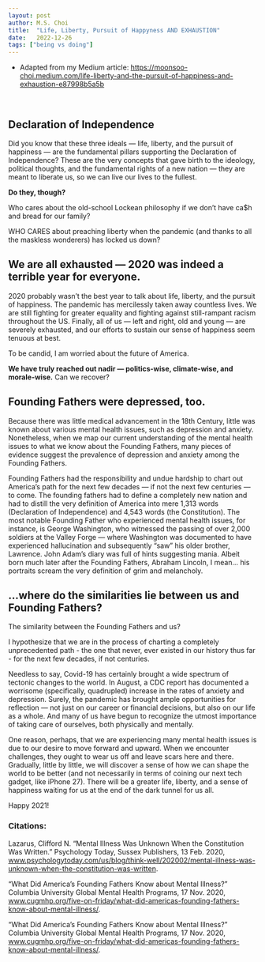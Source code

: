 ```yaml
---
layout: post
author: M.S. Choi
title:  "Life, Liberty, Pursuit of Happyness AND EXHAUSTION"
date:   2022-12-26
tags: ["being vs doing"]
---
```


- Adapted from my Medium article: https://moonsoo-choi.medium.com/life-liberty-and-the-pursuit-of-happiness-and-exhaustion-e87998b5a5b

&nbsp;
## Declaration of Independence
Did you know that these three ideals — life, liberty, and the pursuit of happiness — are the fundamental pillars supporting the Declaration of Independence? These are the very concepts that gave birth to the ideology, political thoughts, and the fundamental rights of a new nation — they are meant to liberate us, so we can live our lives to the fullest.

<strong> Do they, though? </strong>

Who cares about the old-school Lockean philosophy if we don’t have ca$h and bread for our family?

WHO CARES about preaching liberty when the pandemic (and thanks to all the maskless wonderers) has locked us down?

 
## We are all exhausted — 2020 was indeed a terrible year for everyone.
2020 probably wasn’t the best year to talk about life, liberty, and the pursuit of happiness. The pandemic has mercilessly taken away countless lives. We are still fighting for greater equality and fighting against still-rampant racism throughout the US. Finally, all of us — left and right, old and young — are severely exhausted, and our efforts to sustain our sense of happiness seem tenuous at best.

To be candid, I am worried about the future of America.

<strong>We have truly reached out nadir — politics-wise, climate-wise, and morale-wise.</strong> Can we recover?

 
## Founding Fathers were depressed, too.
Because there was little medical advancement in the 18th Century, little was known about various mental health issues, such as depression and anxiety. Nonetheless, when we map our current understanding of the mental health issues to what we know about the Founding Fathers, many pieces of evidence suggest the prevalence of depression and anxiety among the Founding Fathers.

Founding Fathers had the responsibility and undue hardship to chart out America’s path for the next few decades — if not the next few centuries — to come. The founding fathers had to define a completely new nation and had to distill the very definition of America into mere 1,313 words (Declaration of Independence) and 4,543 words (the Constitution). The most notable Founding Father who experienced mental health issues, for instance, is George Washington, who witnessed the passing of over 2,000 soldiers at the Valley Forge — where Washington was documented to have experienced hallucination and subsequently “saw” his older brother, Lawrence. John Adam’s diary was full of hints suggesting mania. Albeit born much later after the Founding Fathers, Abraham Lincoln, I mean… his portraits scream the very definition of grim and melancholy.

  
## ...where do the similarities lie between us and Founding Fathers?
The similarity between the Founding Fathers and us?

I hypothesize that we are in the process of charting a completely unprecedented path - the one that never, ever existed in our history thus far - for the next few decades, if not centuries.

Needless to say, Covid-19 has certainly brought a wide spectrum of tectonic changes to the world. In August, a CDC report has documented a worrisome (specifically, quadrupled) increase in the rates of anxiety and depression. Surely, the pandemic has brought ample opportunities for reflection — not just on our career or financial decisions, but also on our life as a whole. And many of us have begun to recognize the utmost importance of taking care of ourselves, both physically and mentally.

One reason, perhaps, that we are experiencing many mental health issues is due to our desire to move forward and upward. When we encounter challenges, they ought to wear us off and leave scars here and there. Gradually, little by little, we will discover a sense of how we can shape the world to be better (and not necessarily in terms of coining our next tech gadget, like iPhone 27). There will be a greater life, liberty, and a sense of happiness waiting for us at the end of the dark tunnel for us all.

Happy 2021!

 
### Citations:

Lazarus, Clifford N. “Mental Illness Was Unknown When the Constitution Was Written.” Psychology Today, Sussex Publishers, 13 Feb. 2020, www.psychologytoday.com/us/blog/think-well/202002/mental-illness-was-unknown-when-the-constitution-was-written.

“What Did America’s Founding Fathers Know about Mental Illness?” Columbia University Global Mental Health Programs, 17 Nov. 2020, www.cugmhp.org/five-on-friday/what-did-americas-founding-fathers-know-about-mental-illness/.

“What Did America’s Founding Fathers Know about Mental Illness?” Columbia University Global Mental Health Programs, 17 Nov. 2020, www.cugmhp.org/five-on-friday/what-did-americas-founding-fathers-know-about-mental-illness/.

